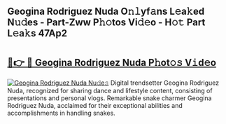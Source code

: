 ## Geogina Rodriguez Nuda O𝚗𝚕yf𝚊ns L𝚎a𝚔ed N𝚞𝚍es - Part-Zww P𝚑𝚘tos Vi𝚍𝚎o - H𝚘𝚝 Part L𝚎a𝚔s 47Ap2

# <h2><a href="http://kf6hme.oniu.top/?m=Geogina+Rodriguez+Nuda">🔗👉 🔴 Geogina Rodriguez Nuda P𝚑ot𝚘𝚜 V𝚒d𝚎o</a></h2>

[![Geogina Rodriguez Nuda Nu𝚍e𝚜](https://i.imgur.com/0qMVB7G.gif)](http://kf6hme.oniu.top/?m=Geogina+Rodriguez+Nuda)
Digital trendsetter Geogina Rodriguez Nuda, recognized for sharing dance and lifestyle content, consisting of presentations and personal vlogs. Remarkable snake charmer Geogina Rodriguez Nuda, acclaimed for their exceptional abilities and accomplishments in handling snakes.  
